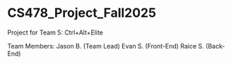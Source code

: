 # CS478_Project_Fall2025
Project for Team 5: Ctrl+Alt+Elite

Team Members:
Jason B. (Team Lead)
Evan S. (Front-End)
Raice S. (Back-End)
